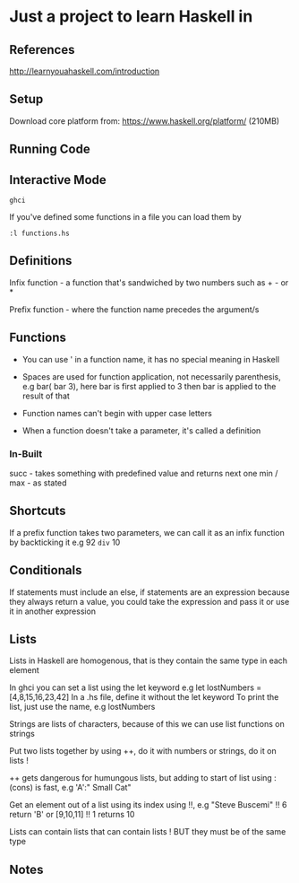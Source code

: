 # Just a project to learn Haskell in

## References

http://learnyouahaskell.com/introduction

## Setup

Download core platform from: https://www.haskell.org/platform/ (210MB)

## Running Code

## Interactive Mode

```
ghci
```

If you've defined some functions in a file you can load them by

```
:l functions.hs
```

## Definitions

Infix function - a function that's sandwiched by two numbers such as + - or *

Prefix function - where the function name precedes the argument/s

## Functions

* You can use ' in a function name, it has no special meaning in Haskell

* Spaces are used for function application, not necessarily parenthesis, e.g bar( bar 3), here bar is first applied to 3 then bar is applied to the result of that

* Function names can't begin with upper case letters

* When a function doesn't take a parameter, it's called a definition

### In-Built
succ - takes something with predefined value and returns next one
min / max - as stated

## Shortcuts

If a prefix function takes two parameters, we can call it as an infix function by backticking it e.g 92 `div` 10

## Conditionals

If statements must include an else, if statements are an expression because they always return a value, you could take the expression and pass it or use it in another expression

## Lists

Lists in Haskell are homogenous, that is they contain the same type in each element

In ghci you can set a list using the let keyword e.g let lostNumbers = [4,8,15,16,23,42]
In a .hs file, define it without the let keyword
To print the list, just use the name, e.g lostNumbers

Strings are lists of characters, because of this we can use list functions on strings

Put two lists together by using ++, do it with numbers or strings, do it on lists !

++ gets dangerous for humungous lists, but adding to start of list using : (cons) is fast, e.g 'A':" Small Cat"

Get an element out of a list using its index using !!, e.g "Steve Buscemi" !! 6 return 'B' or [9,10,11] !! 1 returns 10

Lists can contain lists that can contain lists ! BUT they must be of the same type

## Notes
